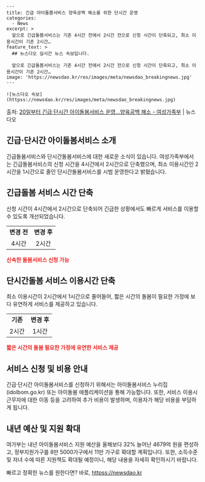     ---
    title: 긴급 아이돌봄서비스 양육공백 해소를 위한 단시간 운영
    categories:
      - News
    excerpt: >
      앞으로 긴급돌봄서비스는 기존 4시간 전에서 2시간 전으로 신청 시간이 단축되고, 최소 이용시간이 기존 2시간…
    feature_text: >
      ## 뉴스다오 실시간 뉴스 속보입니다.
    
      앞으로 긴급돌봄서비스는 기존 4시간 전에서 2시간 전으로 신청 시간이 단축되고, 최소 이용시간이 기존 2시간…
    image: 'https://newsdao.kr/res/images/meta/newsdao_breakingnews.jpg'
    ---
    
    ![뉴스다오 속보](httpss://newsdao.kr/res/images/meta/newsdao_breakingnews.jpg)

<p>출처: <a href="httpss://newsdao.kr/2844" rel="dofollow">20일부터 긴급·단시간 아이돌봄서비스 운영…양육공백 해소 - 여성가족부</a> | 뉴스다오</p>

<h2>긴급·단시간 아이돌봄서비스 소개</h2>

<p data-ke-size="size16">긴급돌봄서비스와 단시간돌봄서비스에 대한 새로운 소식이 있습니다. 여성가족부에서는 긴급돌봄서비스의 신청 시간을 4시간에서 2시간으로 단축했으며, 최소 이용시간인 2시간을 1시간으로 줄인 단시간돌봄서비스를 시범 운영한다고 밝혔습니다.</p>

<h2 data-ke-size="size26">긴급돌봄 서비스 시간 단축</h2>
<p data-ke-size="size16">신청 시간이 4시간에서 2시간으로 단축되어 긴급한 상황에서도 빠르게 서비스를 이용할 수 있도록 개선되었습니다.</p>
<table>
    <tr>
        <td style="text-align: center; height: 17px;"><b>변경 전</b></td>
        <td style="text-align: center; height: 17px;"><b>변경 후</b></td>
    </tr>
    <tr>
        <td style="text-align: center; height: 17px;">4시간</td>
        <td style="text-align: center; height: 17px;">2시간</td>
    </tr>
</table>

<b><span style="color: #ee2323;">신속한 돌봄서비스 신청 가능</span></b>

<h2 data-ke-size="size26">단시간돌봄 서비스 이용시간 단축</h2>
<p data-ke-size="size16">최소 이용시간이 2시간에서 1시간으로 줄어들어, 짧은 시간의 돌봄이 필요한 가정에 보다 유연하게 서비스를 제공하고 있습니다.</p>

<table>
    <tr>
        <td style="text-align: center; height: 17px;"><b>기존</b></td>
        <td style="text-align: center; height: 17px;"><b>변경 후</b></td>
    </tr>
    <tr>
        <td style="text-align: center; height: 17px;">2시간</td>
        <td style="text-align: center; height: 17px;">1시간</td>
    </tr>
</table>

<b><span style="color: #ee2323;">짧은 시간의 돌봄 필요한 가정에 유연한 서비스 제공</span></b>

<h2 data-ke-size="size26">서비스 신청 및 비용 안내</h2>
<p data-ke-size="size16">긴급·단시간 아이돌봄서비스를 신청하기 위해서는 아이돌봄서비스 누리집(idolbom.go.kr) 또는 아이돌봄 애플리케이션을 통해 가능합니다. 또한, 서비스 이용시 근무자에 대한 이동 등을 고려하여 추가 비용이 발생하며, 이용자가 해당 비용을 부담하게 됩니다.</p>

<h2 data-ke-size="size26">내년 예산 및 지원 확대</h2>
<p data-ke-size="size16">여가부는 내년 아이돌봄서비스 지원 예산을 올해보다 32% 늘어난 4679억 원을 편성하고, 정부지원가구를 8만 5000가구에서 11만 가구로 확대할 계획입니다. 또한, 소득수준 및 자녀 수에 따른 지원책도 확대될 예정이니, 해당 내용을 자세히 확인하시기 바랍니다.</p>

<p data-ke-size="size16"></p> 

빠르고 정확한 뉴스를 원한다면? 바로, <a href="httpss://newsdao.kr" rel="dofollow">httpss://newsdao.kr</a>


    